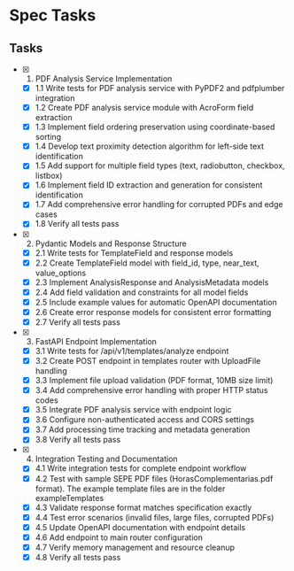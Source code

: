 # Spec Tasks

## Tasks

- [x] 1. PDF Analysis Service Implementation

  - [x] 1.1 Write tests for PDF analysis service with PyPDF2 and pdfplumber integration
  - [x] 1.2 Create PDF analysis service module with AcroForm field extraction
  - [x] 1.3 Implement field ordering preservation using coordinate-based sorting
  - [x] 1.4 Develop text proximity detection algorithm for left-side text identification
  - [x] 1.5 Add support for multiple field types (text, radiobutton, checkbox, listbox)
  - [x] 1.6 Implement field ID extraction and generation for consistent identification
  - [x] 1.7 Add comprehensive error handling for corrupted PDFs and edge cases
  - [x] 1.8 Verify all tests pass

- [x] 2. Pydantic Models and Response Structure

  - [x] 2.1 Write tests for TemplateField and response models
  - [x] 2.2 Create TemplateField model with field_id, type, near_text, value_options
  - [x] 2.3 Implement AnalysisResponse and AnalysisMetadata models
  - [x] 2.4 Add field validation and constraints for all model fields
  - [x] 2.5 Include example values for automatic OpenAPI documentation
  - [x] 2.6 Create error response models for consistent error formatting
  - [x] 2.7 Verify all tests pass

- [x] 3. FastAPI Endpoint Implementation

  - [x] 3.1 Write tests for /api/v1/templates/analyze endpoint
  - [x] 3.2 Create POST endpoint in templates router with UploadFile handling
  - [x] 3.3 Implement file upload validation (PDF format, 10MB size limit)
  - [x] 3.4 Add comprehensive error handling with proper HTTP status codes
  - [x] 3.5 Integrate PDF analysis service with endpoint logic
  - [x] 3.6 Configure non-authenticated access and CORS settings
  - [x] 3.7 Add processing time tracking and metadata generation
  - [x] 3.8 Verify all tests pass

- [x] 4. Integration Testing and Documentation
  - [x] 4.1 Write integration tests for complete endpoint workflow
  - [x] 4.2 Test with sample SEPE PDF files (HorasComplementarias.pdf format). The example template files are in the folder exampleTemplates
  - [x] 4.3 Validate response format matches specification exactly
  - [x] 4.4 Test error scenarios (invalid files, large files, corrupted PDFs)
  - [x] 4.5 Update OpenAPI documentation with endpoint details
  - [x] 4.6 Add endpoint to main router configuration
  - [x] 4.7 Verify memory management and resource cleanup
  - [x] 4.8 Verify all tests pass
